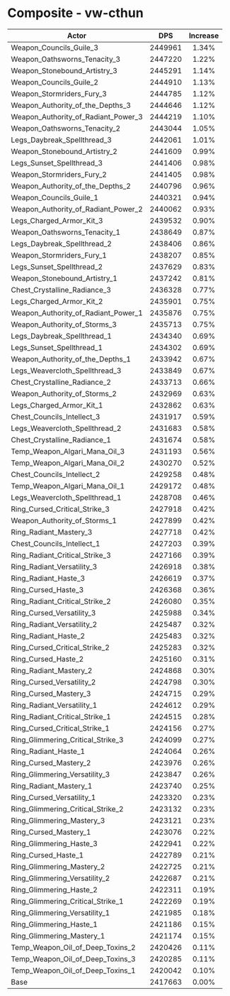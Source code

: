 # Composite - vw-cthun
| Actor | DPS | Increase |
|---|:---:|:---:|
|Weapon_Councils_Guile_3|2449961|1.34%|
|Weapon_Oathsworns_Tenacity_3|2447220|1.22%|
|Weapon_Stonebound_Artistry_3|2445291|1.14%|
|Weapon_Councils_Guile_2|2444910|1.13%|
|Weapon_Stormriders_Fury_3|2444785|1.12%|
|Weapon_Authority_of_the_Depths_3|2444646|1.12%|
|Weapon_Authority_of_Radiant_Power_3|2444219|1.10%|
|Weapon_Oathsworns_Tenacity_2|2443044|1.05%|
|Legs_Daybreak_Spellthread_3|2442061|1.01%|
|Weapon_Stonebound_Artistry_2|2441609|0.99%|
|Legs_Sunset_Spellthread_3|2441406|0.98%|
|Weapon_Stormriders_Fury_2|2441405|0.98%|
|Weapon_Authority_of_the_Depths_2|2440796|0.96%|
|Weapon_Councils_Guile_1|2440321|0.94%|
|Weapon_Authority_of_Radiant_Power_2|2440062|0.93%|
|Legs_Charged_Armor_Kit_3|2439532|0.90%|
|Weapon_Oathsworns_Tenacity_1|2438649|0.87%|
|Legs_Daybreak_Spellthread_2|2438406|0.86%|
|Weapon_Stormriders_Fury_1|2438207|0.85%|
|Legs_Sunset_Spellthread_2|2437629|0.83%|
|Weapon_Stonebound_Artistry_1|2437242|0.81%|
|Chest_Crystalline_Radiance_3|2436328|0.77%|
|Legs_Charged_Armor_Kit_2|2435901|0.75%|
|Weapon_Authority_of_Radiant_Power_1|2435876|0.75%|
|Weapon_Authority_of_Storms_3|2435713|0.75%|
|Legs_Daybreak_Spellthread_1|2434340|0.69%|
|Legs_Sunset_Spellthread_1|2434302|0.69%|
|Weapon_Authority_of_the_Depths_1|2433942|0.67%|
|Legs_Weavercloth_Spellthread_3|2433849|0.67%|
|Chest_Crystalline_Radiance_2|2433713|0.66%|
|Weapon_Authority_of_Storms_2|2432969|0.63%|
|Legs_Charged_Armor_Kit_1|2432862|0.63%|
|Chest_Councils_Intellect_3|2431917|0.59%|
|Legs_Weavercloth_Spellthread_2|2431683|0.58%|
|Chest_Crystalline_Radiance_1|2431674|0.58%|
|Temp_Weapon_Algari_Mana_Oil_3|2431193|0.56%|
|Temp_Weapon_Algari_Mana_Oil_2|2430270|0.52%|
|Chest_Councils_Intellect_2|2429258|0.48%|
|Temp_Weapon_Algari_Mana_Oil_1|2429172|0.48%|
|Legs_Weavercloth_Spellthread_1|2428708|0.46%|
|Ring_Cursed_Critical_Strike_3|2427918|0.42%|
|Weapon_Authority_of_Storms_1|2427899|0.42%|
|Ring_Radiant_Mastery_3|2427718|0.42%|
|Chest_Councils_Intellect_1|2427203|0.39%|
|Ring_Radiant_Critical_Strike_3|2427166|0.39%|
|Ring_Radiant_Versatility_3|2426918|0.38%|
|Ring_Radiant_Haste_3|2426619|0.37%|
|Ring_Cursed_Haste_3|2426368|0.36%|
|Ring_Radiant_Critical_Strike_2|2426080|0.35%|
|Ring_Cursed_Versatility_3|2425988|0.34%|
|Ring_Radiant_Versatility_2|2425487|0.32%|
|Ring_Radiant_Haste_2|2425483|0.32%|
|Ring_Cursed_Critical_Strike_2|2425283|0.32%|
|Ring_Cursed_Haste_2|2425160|0.31%|
|Ring_Radiant_Mastery_2|2424868|0.30%|
|Ring_Cursed_Versatility_2|2424798|0.30%|
|Ring_Cursed_Mastery_3|2424715|0.29%|
|Ring_Radiant_Versatility_1|2424612|0.29%|
|Ring_Radiant_Critical_Strike_1|2424515|0.28%|
|Ring_Cursed_Critical_Strike_1|2424156|0.27%|
|Ring_Glimmering_Critical_Strike_3|2424099|0.27%|
|Ring_Radiant_Haste_1|2424064|0.26%|
|Ring_Cursed_Mastery_2|2423976|0.26%|
|Ring_Glimmering_Versatility_3|2423847|0.26%|
|Ring_Radiant_Mastery_1|2423740|0.25%|
|Ring_Cursed_Versatility_1|2423320|0.23%|
|Ring_Glimmering_Critical_Strike_2|2423132|0.23%|
|Ring_Glimmering_Mastery_3|2423121|0.23%|
|Ring_Cursed_Mastery_1|2423076|0.22%|
|Ring_Glimmering_Haste_3|2422941|0.22%|
|Ring_Cursed_Haste_1|2422789|0.21%|
|Ring_Glimmering_Mastery_2|2422725|0.21%|
|Ring_Glimmering_Versatility_2|2422687|0.21%|
|Ring_Glimmering_Haste_2|2422311|0.19%|
|Ring_Glimmering_Critical_Strike_1|2422269|0.19%|
|Ring_Glimmering_Versatility_1|2421985|0.18%|
|Ring_Glimmering_Haste_1|2421186|0.15%|
|Ring_Glimmering_Mastery_1|2421174|0.15%|
|Temp_Weapon_Oil_of_Deep_Toxins_2|2420426|0.11%|
|Temp_Weapon_Oil_of_Deep_Toxins_3|2420285|0.11%|
|Temp_Weapon_Oil_of_Deep_Toxins_1|2420042|0.10%|
|Base|2417663|0.00%|
